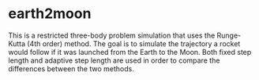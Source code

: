 # earth2moon
This is a restricted three-body problem simulation that uses the Runge-Kutta (4th order) method. The goal is to simulate the trajectory a rocket would follow if it was launched from the Earth to the Moon. Both fixed step length and adaptive step length are used in order to compare the differences between the two methods.
